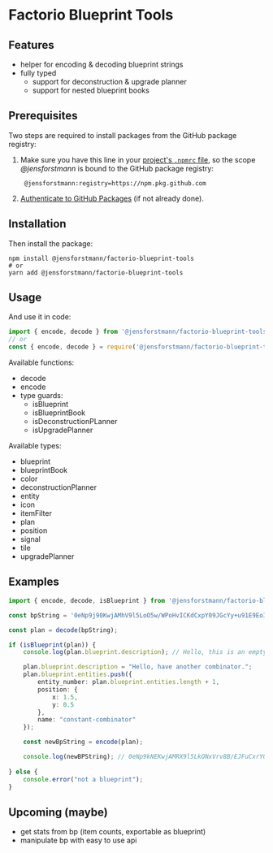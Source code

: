 # Factorio Blueprint Tools

## Features

- helper for encoding & decoding blueprint strings
- fully typed
    - support for deconstruction & upgrade planner
    - support for nested blueprint books

## Prerequisites

Two steps are required to install packages from the GitHub package registry:

1. Make sure you have this line in your [project's `.npmrc` file](https://docs.npmjs.com/cli/v7/configuring-npm/npmrc), so the scope _@jensforstmann_ is bound to the GitHub package registry:

        @jensforstmann:registry=https://npm.pkg.github.com

2. [Authenticate to GitHub Packages](https://docs.github.com/en/packages/guides/configuring-npm-for-use-with-github-packages#authenticating-to-github-packages) (if not already done).

## Installation

Then install the package:

    npm install @jensforstmann/factorio-blueprint-tools
    # or
    yarn add @jensforstmann/factorio-blueprint-tools

## Usage

And use it in code:

```typescript
import { encode, decode } from '@jensforstmann/factorio-blueprint-tools';
// or
const { encode, decode } = require('@jensforstmann/factorio-blueprint-tools');
```


Available functions:

- decode
- encode
- type guards:
    - isBlueprint
    - isBlueprintBook
    - isDeconstructionPLanner
    - isUpgradePlanner

Available types:
- blueprint
- blueprintBook
- color
- deconstructionPlanner
- entity
- icon
- itemFilter
- plan
- position
- signal
- tile
- upgradePlanner

## Examples

```typescript
import { encode, decode, isBlueprint } from '@jensforstmann/factorio-blueprint-tools';

const bpString = '0eNp9j90KwjAMhV9l5LoO5w/WPoHvICKdCxpY09JGcYy+u91E9EoIJCec85GM0PZ3DJFYwIzQYbpECkKewcAB+96rSm6UqlKWK3RBhuriOYllKYNria34WIMCmvZgjiMkurLtJ6AMAQuJBF1xsHWT+uQX3zzkkucOn2CafFKALCSEb9wshjPfXYuxGP6CFASf6P3BCIW3rLcKhrnnCT3fYn7+VvDAmObASjeb3X61W691o7XO+QX5HWGk';

const plan = decode(bpString);

if (isBlueprint(plan)) {
    console.log(plan.blueprint.description); // Hello, this is an empty constant combinator.

    plan.blueprint.description = "Hello, have another combinator.";
    plan.blueprint.entities.push({
        entity_number: plan.blueprint.entities.length + 1,
        position: {
            x: 1.5,
            y: 0.5
        },
        name: "constant-combinator"
    });

    const newBpString = encode(plan);

    console.log(newBPString); // 0eNp9kNEKwjAMRX9l5LkONxVrv8B/EJFuCxrY0tFm4hj9d7vtQUHwKQTuOdxkgqodsPfEAmaCBkPtqRdyDAbO2LZOZQ/7xMyykwf6rHZdRWzF+RwUUO04gLlMEOjOtp0dMvaYYBLsUoJtN29zTizL5sNDTDw3+AJTxKsCZCEhXHXLMt546Cr0KfBXpKB3gdbSEyTfNj8oGJcZo/qxlT9A8QX875yKLpeZr8cpeKIPi63Uxf54Ko+7nS601jG+AXGqduE=
    
} else {
    console.error("not a blueprint");
}
```
## Upcoming (maybe)

- get stats from bp (item counts, exportable as blueprint)
- manipulate bp with easy to use api
